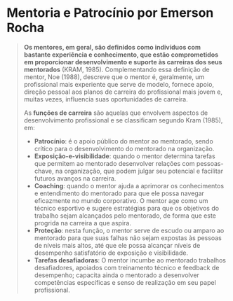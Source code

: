 # Mentoria e Patrocínio por Emerson Rocha

> **Os mentores, em geral, são definidos como indivíduos com bastante
> experiência e conhecimento, que estão comprometidos em proporcionar
> desenvolvimento e suporte às carreiras dos seus mentorados**
> (KRAM, 1985). Complementando essa definição de mentor, Noe (1988), descreve
> que o mentor é, geralmente, um profissional mais experiente que serve de
> modelo, fornece apoio, direção pessoal aos planos de carreira do profissional
> mais jovem e, muitas vezes, influencia suas oportunidades de carreira.
>
> As **funções de carreira** são aquelas que envolvem aspectos de desenvolvimento
> profissional e se classificam segundo Kram (1985), em:
>
> - **Patrocínio**: é o apoio público do mentor ao mentorado, sendo crítico para
>   o desenvolvimento do mentorado na organização.
> - **Exposição-e-visibilidade**: quando o mentor determina tarefas que
>   permitem ao mentorado desenvolver relações com pessoas-chave, na
>   organização, que podem julgar seu potencial e facilitar futuros avanços
>   na carreira.
> - **Coaching**: quando o mentor ajuda a aprimorar os conhecimentos e
>   entendimento do mentorado para que ele possa navegar eficazmente no mundo
>   corporativo. O mentor age como um técnico esportivo e sugere estratégias
>   para que os objetivos do trabalho sejam alcançados pelo mentorado, de
>   forma que este progrida na carreira a que aspira.
> - **Proteção**: nesta função, o mentor serve de escudo ou amparo ao mentorado
>   para que suas falhas não sejam expostas às pessoas de níveis mais altos,
>   até que ele possa alcançar níveis de desempenho satisfatório de exposição e
>   visibilidade.
> - **Tarefas desafiadoras**: O mentor incumbe ao mentorado trabalhos
>   desafiadores, apoiados com treinamento técnico e feedback de desempenho;
>   capacita ainda o mentorado a desenvolver competências específicas e senso
>   de realização em seu papel profissional.
